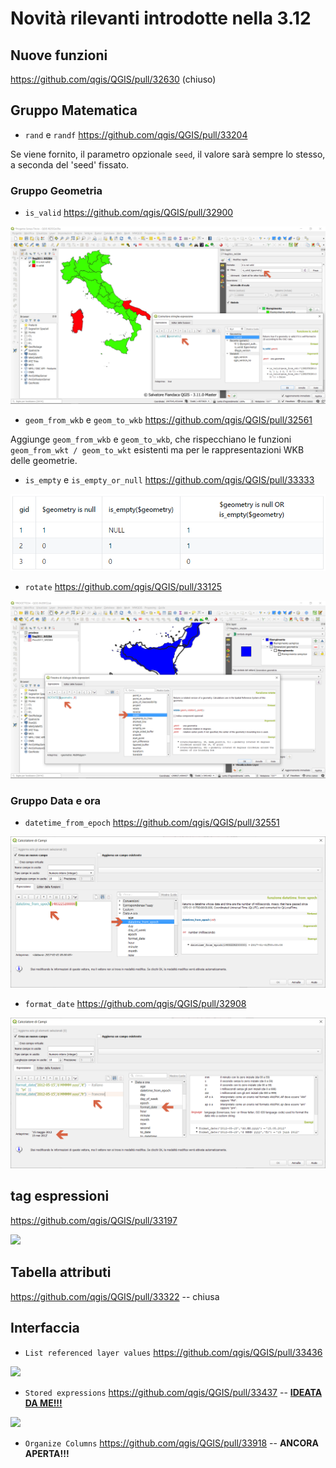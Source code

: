 # Novità rilevanti introdotte nella 3.12

## Nuove funzioni

https://github.com/qgis/QGIS/pull/32630 (chiuso)

## Gruppo Matematica

- `rand` e `randf` https://github.com/qgis/QGIS/pull/33204

Se viene fornito, il parametro opzionale `seed`, il valore sarà sempre lo stesso, a seconda del 'seed' fissato.

### Gruppo Geometria

- `is_valid` https://github.com/qgis/QGIS/pull/32900

![screen](./img/novita_312/image01.png)

- `geom_from_wkb` e `geom_to_wkb` https://github.com/qgis/QGIS/pull/32561

Aggiunge `geom_from_wkb` e `geom_to_wkb`, che rispecchiano le funzioni `geom_from_wkt / geom_to_wkt` esistenti ma per le rappresentazioni WKB delle geometrie.

- `is_empty` e `is_empty_or_null` https://github.com/qgis/QGIS/pull/33333

![screen](./img/novita_312/image02.png)

- `rotate` https://github.com/qgis/QGIS/pull/33125

![screen](./img/novita_312/image03.png)

### Gruppo Data e ora

- `datetime_from_epoch` https://github.com/qgis/QGIS/pull/32551

![screen](./img/novita_312/image04.png)

- `format_date` https://github.com/qgis/QGIS/pull/32908

![screen](./img/novita_312/image05.png)

## tag espressioni

https://github.com/qgis/QGIS/pull/33197

![](https://user-images.githubusercontent.com/28384354/70033165-2dcb9c00-15af-11ea-98a9-3a4305dd9180.gif)

## Tabella attributi

https://github.com/qgis/QGIS/pull/33322 -- chiusa

## Interfaccia

- `List referenced layer values` https://github.com/qgis/QGIS/pull/33436

![](https://user-images.githubusercontent.com/28384354/70978774-ab63d180-20b0-11ea-901b-d51d44fa8fa4.gif)

- `Stored expressions` https://github.com/qgis/QGIS/pull/33437 -- [**IDEATA DA ME!!!**](https://pigrecoinfinito.com/2019/12/14/field-calc-di-qgis-save-expressions-crowdfunding/)

![](https://user-images.githubusercontent.com/142164/70983414-faae0000-20b8-11ea-9f25-14b338d4c680.gif)

- `Organize Columns` https://github.com/qgis/QGIS/pull/33918 -- **ANCORA APERTA!!!**